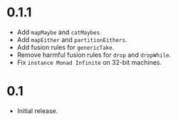 # 0.1.1

* Add `mapMaybe` and `catMaybes`.
* Add `mapEither` and `partitionEithers`.
* Add fusion rules for `genericTake`.
* Remove harmful fusion rules for `drop` and `dropWhile`.
* Fix `instance Monad Infinite` on 32-bit machines.

# 0.1

* Initial release.

